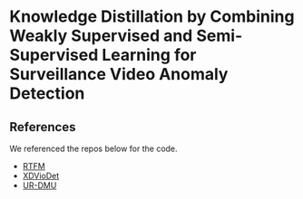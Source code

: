 # Knowledge Distillation by Combining Weakly Supervised and Semi-Supervised Learning for Surveillance Video Anomaly Detection

## References
We referenced the repos below for the code.

* [RTFM](https://github.com/tianyu0207/RTFM)
* [XDVioDet](https://github.com/Roc-Ng/XDVioDet)
* [UR-DMU](https://github.com/henrryzh1/UR-DMU)
